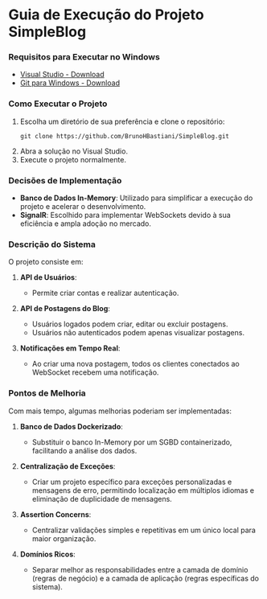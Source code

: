 # Guia de Execução do Projeto SimpleBlog

### Requisitos para Executar no Windows

- [Visual Studio - Download](https://visualstudio.microsoft.com/pt-br/downloads/)
- [Git para Windows - Download](https://git-scm.com/download/win)

### Como Executar o Projeto

1. Escolha um diretório de sua preferência e clone o repositório:
   ```
   git clone https://github.com/BrunoHBastiani/SimpleBlog.git
   ```
2. Abra a solução no Visual Studio.
3. Execute o projeto normalmente.

### Decisões de Implementação

- **Banco de Dados In-Memory**: Utilizado para simplificar a execução do projeto e acelerar o desenvolvimento.
- **SignalR**: Escolhido para implementar WebSockets devido à sua eficiência e ampla adoção no mercado.

### Descrição do Sistema

O projeto consiste em:

1. **API de Usuários**:
   - Permite criar contas e realizar autenticação.

2. **API de Postagens do Blog**:
   - Usuários logados podem criar, editar ou excluir postagens.
   - Usuários não autenticados podem apenas visualizar postagens.

3. **Notificações em Tempo Real**:
   - Ao criar uma nova postagem, todos os clientes conectados ao WebSocket recebem uma notificação.

### Pontos de Melhoria

Com mais tempo, algumas melhorias poderiam ser implementadas:

1. **Banco de Dados Dockerizado**:
   - Substituir o banco In-Memory por um SGBD containerizado, facilitando a análise dos dados.

2. **Centralização de Exceções**:
   - Criar um projeto específico para exceções personalizadas e mensagens de erro, permitindo localização em múltiplos idiomas e eliminação de duplicidade de mensagens.

3. **Assertion Concerns**:
   - Centralizar validações simples e repetitivas em um único local para maior organização.

4. **Domínios Ricos**:
   - Separar melhor as responsabilidades entre a camada de domínio (regras de negócio) e a camada de aplicação (regras específicas do sistema).

